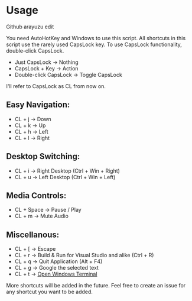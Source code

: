 <h1>Usage</h1>
Github arayuzu edit

You need AutoHotKey and Windows to use this script.
All shortcuts in this script use the rarely used CapsLock key.
To use CapsLock functionality, double-click CapsLock.
<ul>
<li>Just CapsLock -> Nothing
<li>CapsLock + Key -> Action
<li>Double-click CapsLock -> Toggle CapsLock
</ul>

I'll refer to CapsLock as CL from now on.

<h2>Easy Navigation:</h2>
<ul>
<li>CL + j -> Down 
<li>CL + k -> Up
<li>CL + h -> Left
<li>CL + l -> Right
</ul>

<h2>Desktop Switching:</h2>

<ul>
<li>CL + i -> Right Desktop (Ctrl + Win + Right)
<li>CL + u -> Left Desktop (Ctrl + Win + Left)
</ul>

<h2>Media Controls:</h2>

<ul>
<li> CL + Space -> Pause / Play
<li> CL + m -> Mute Audio
</ul>

<h2>Miscellanous:</h2>

<ul>
<li>CL + [ -> Escape
<li>CL + r -> Build & Run for Visual Studio and alike (Ctrl + R)
<li>CL + q -> Quit Application (Alt + F4)
<li>CL + g -> Google the selected text
<li>CL + t -> <a href="https://github.com/microsoft/terminal">Open Windows Terminal</a>
</ul>


More shortcuts will be added in the future. Feel free to create an issue for any shortcut you want to be added.
